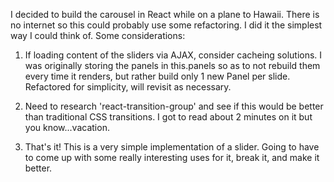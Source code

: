 I decided to build the carousel in React while on a plane to Hawaii. There is no internet so this could probably use some refactoring. I did it the simplest way I could think of. Some considerations:

1. If loading content of the sliders via AJAX, consider cacheing solutions. I was originally storing the panels in this.panels so as to not rebuild them every time it renders, but rather build only 1 new Panel per slide. Refactored for simplicity, will revisit as necessary.

2. Need to research 'react-transition-group' and see if this would be better than traditional CSS transitions. I got to read about 2 minutes on it but you know...vacation.

3. That's it! This is a very simple implementation of a slider. Going to have to come up with some really interesting uses for it, break it, and make it better.
